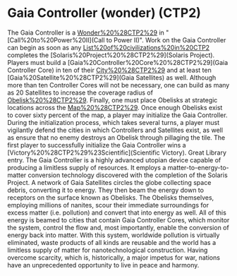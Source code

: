 # Gaia Controller (wonder) (CTP2)

The Gaia Controller is a [Wonder%20%28CTP2%29](wonder) in "[Call%20to%20Power%20II](Call to Power II)".
Work on the Gaia Controller can begin as soon as any [List%20of%20civilizations%20in%20CTP2](civilization) completes the [Solaris%20Project%20%28CTP2%29](Solaris Project). Players must build a [Gaia%20Controller%20Core%20%28CTP2%29](Gaia Controller Core) in ten of their [City%20%28CTP2%29](cities) and at least ten [Gaia%20Satellite%20%28CTP2%29](Gaia Satellites) as well. Although more than ten Controller Cores will not be necessary, one can build as many as 20 Satellites to increase the coverage radius of [Obelisk%20%28CTP2%29](Obelisks). Finally, one must place Obelisks at strategic locations across the [Map%20%28CTP2%29](map).
Once enough Obelisks exist to cover sixty percent of the map, a player may initialize the Gaia Controller. During the initialization process, which takes several turns, a player must vigilantly defend the cities in which Controllers and Satellites exist, as well as ensure that no enemy destroys an Obelisk through pillaging the tile. The first player to successfully initialize the Gaia Controller wins a [Victory%20%28CTP2%29%23Scientific](Scientific Victory).
Great Library entry.
The Gaia Controller is a highly advanced utopian device capable of producing a limitless supply of resources. It employs a matter-to-energy-to-matter conversion technology discovered with the completion of the Solaris Project. A network of Gaia Satellites circles the globe collecting space debris, converting it to energy. They then beam the energy down to receptors on the surface known as Obelisks. The Obelisks themselves, employing millions of nanites, scour their immediate surroundings for excess matter (i.e. pollution) and convert that into energy as well. All of this energy is beamed to cities that contain Gaia Controller Cores, which monitor the system, control the flow and, most importantly, enable the conversion of energy back into matter. With this system, worldwide pollution is virtually eliminated, waste products of all kinds are reusable and the world has a limitless supply of matter for nanotechnological construction. Having overcome scarcity, which is, historically, a major impetus for war, nations have an unprecedented opportunity to live in peace and harmony.